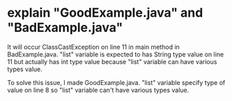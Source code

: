 # explain "GoodExample.java" and "BadExample.java"

It will occur ClassCastException on line 11 in main method in BadExample.java.
"list" variable is expected to has String type value on line 11 but actually has int type value
because "list" variable can have various types value.

To solve this issue, I made GoodExample.java.
"list" variable specify type of value on line 8
so "list" variable can't have various types value.